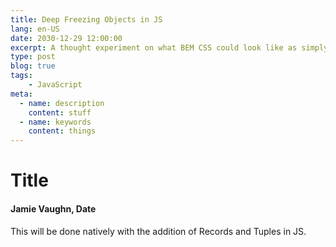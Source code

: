 ```yaml
---
title: Deep Freezing Objects in JS
lang: en-US
date: 2030-12-29 12:00:00
excerpt: A thought experiment on what BEM CSS could look like as simply chained classes...
type: post
blog: true
tags:
    - JavaScript
meta:
  - name: description
    content: stuff
  - name: keywords
    content: things
---
```


# Title

#### Jamie Vaughn, Date


This will be done natively with the addition of Records and Tuples in JS.